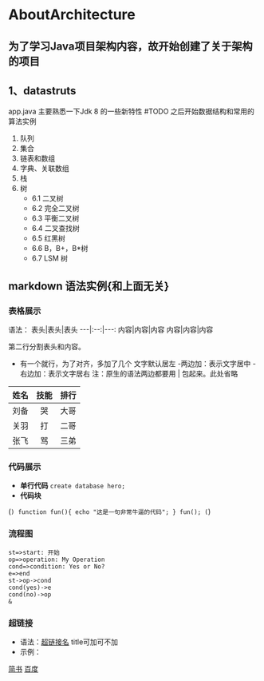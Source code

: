 # AboutArchitecture
 **为了学习Java项目架构内容，故开始创建了关于架构的项目**
---
## 1、datastruts

  app.java 主要熟悉一下Jdk 8 的一些新特性
  #TODO 之后开始数据结构和常用的算法实例
 1. 队列
 2. 集合
 3. 链表和数组
 4. 字典、关联数组
 5. 栈
 6. 树   
    * 6.1 二叉树
    * 6.2 完全二叉树
    * 6.3 平衡二叉树
    * 6.4 二叉查找树
    * 6.5 红黑树
    * 6.6 B，B+，B*树
    * 6.7 LSM 树
    

## markdown 语法实例{和上面无关}

### 表格展示

语法：
表头|表头|表头
---|:--:|---:
内容|内容|内容
内容|内容|内容

第二行分割表头和内容。
- 有一个就行，为了对齐，多加了几个
文字默认居左
-两边加：表示文字居中
-右边加：表示文字居右
注：原生的语法两边都要用 | 包起来。此处省略

姓名|技能|排行
--|:--:|--:
刘备|哭|大哥
关羽|打|二哥
张飞|骂|三弟

### 代码展示
* **单行代码**
`create database hero;`
* **代码块**

(```)
    function fun(){
         echo "这是一句非常牛逼的代码";
    }
    fun();
(```)

### 流程图

```flow
st=>start: 开始
op=>operation: My Operation
cond=>condition: Yes or No?
e=>end
st->op->cond
cond(yes)->e
cond(no)->op
&
```

### 超链接
* 语法：[超链接名](超链接地址 "超链接title") title可加可不加
* 示例：

[简书](http://jianshu.com)
[百度](http://baidu.com)
